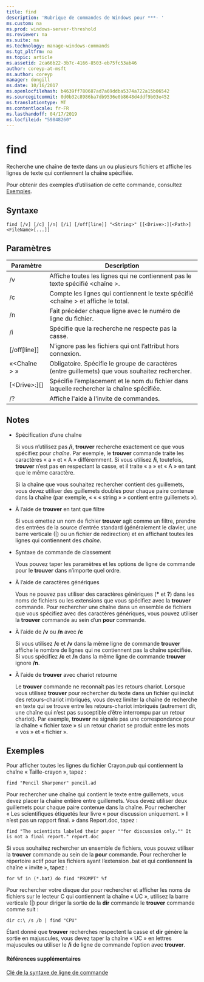 ```yaml
---
title: find
description: 'Rubrique de commandes de Windows pour ***- '
ms.custom: na
ms.prod: windows-server-threshold
ms.reviewer: na
ms.suite: na
ms.technology: manage-windows-commands
ms.tgt_pltfrm: na
ms.topic: article
ms.assetid: 2ca66b22-3b7c-4166-8503-eb75fc53ab46
author: coreyp-at-msft
ms.author: coreyp
manager: dongill
ms.date: 10/16/2017
ms.openlocfilehash: b4639ff780687ad7a69ddba5374a722a15b06542
ms.sourcegitcommit: 0d0b32c8986ba7db9536e0b8648d4ddf9b03e452
ms.translationtype: MT
ms.contentlocale: fr-FR
ms.lasthandoff: 04/17/2019
ms.locfileid: "59848260"
---
```

# <a name="find"></a>find



Recherche une chaîne de texte dans un ou plusieurs fichiers et affiche les lignes de texte qui contiennent la chaîne spécifiée.

Pour obtenir des exemples d’utilisation de cette commande, consultez [Exemples](#BKMK_examples).

## <a name="syntax"></a>Syntaxe

```
find [/v] [/c] [/n] [/i] [/off[line]] "<String>" [[<Drive>:][<Path>]<FileName>[...]]
```

## <a name="parameters"></a>Paramètres

|Paramètre|Description|
|---------|-----------|
|/v|Affiche toutes les lignes qui ne contiennent pas le texte spécifié \<chaîne >.|
|/c|Compte les lignes qui contiennent le texte spécifié \<chaîne > et affiche le total.|
|/n|Fait précéder chaque ligne avec le numéro de ligne du fichier.|
|/i|Spécifie que la recherche ne respecte pas la casse.|
|[/off[line]]|N’ignore pas les fichiers qui ont l’attribut hors connexion.|
|«\<Chaîne > »|Obligatoire. Spécifie le groupe de caractères (entre guillemets) que vous souhaitez rechercher.|
|[\<Drive>:][<Path>]<FileName>|Spécifie l’emplacement et le nom du fichier dans laquelle rechercher la chaîne spécifiée.|
|/?|Affiche l'aide à l'invite de commandes.|

## <a name="remarks"></a>Notes

-   Spécification d’une chaîne

    Si vous n’utilisez pas **/i**, **trouver** recherche exactement ce que vous spécifiez pour *chaîne*. Par exemple, le **trouver** commande traite les caractères « a » et « A » différemment. Si vous utilisez **/i**, toutefois, **trouver** n’est pas en respectant la casse, et il traite « a » et « A » en tant que le même caractère.

    Si la chaîne que vous souhaitez rechercher contient des guillemets, vous devez utiliser des guillemets doubles pour chaque paire contenue dans la chaîne (par exemple, « « « string » » contient entre guillemets »).
-   À l’aide de **trouver** en tant que filtre

    Si vous omettez un nom de fichier **trouver** agit comme un filtre, prendre des entrées de la source d’entrée standard (généralement le clavier, une barre verticale (|) ou un fichier de redirection) et en affichant toutes les lignes qui contiennent des *chaîne*.
-   Syntaxe de commande de classement

    Vous pouvez taper les paramètres et les options de ligne de commande pour le **trouver** dans n’importe quel ordre.
-   À l’aide de caractères génériques

    Vous ne pouvez pas utiliser des caractères génériques (**&#42;** et **?**) dans les noms de fichiers ou les extensions que vous spécifiez avec la **trouver** commande. Pour rechercher une chaîne dans un ensemble de fichiers que vous spécifiez avec des caractères génériques, vous pouvez utiliser la **trouver** commande au sein d’un **pour** commande.
-   À l’aide de **/v** ou **/n** avec **/c**

    Si vous utilisez **/c** et **/v** dans la même ligne de commande **trouver** affiche le nombre de lignes qui ne contiennent pas la chaîne spécifiée. Si vous spécifiez **/c** et **/n** dans la même ligne de commande **trouver** ignore **/n**.
-   À l’aide de **trouver** avec chariot retourne

    Le **trouver** commande ne reconnaît pas les retours chariot. Lorsque vous utilisez **trouver** pour rechercher du texte dans un fichier qui inclut des retours-chariot imbriqués, vous devez limiter la chaîne de recherche en texte qui se trouve entre les retours-chariot imbriqués (autrement dit, une chaîne qui n’est pas susceptible d’être interrompu par un retour chariot). Par exemple, **trouver** ne signale pas une correspondance pour la chaîne « fichier taxe » si un retour chariot se produit entre les mots « vos » et « fichier ».

## <a name="BKMK_examples"></a>Exemples

Pour afficher toutes les lignes du fichier Crayon.pub qui contiennent la chaîne « Taille-crayon », tapez :
```
find "Pencil Sharpener" pencil.ad
```
Pour rechercher une chaîne qui contient le texte entre guillemets, vous devez placer la chaîne entière entre guillemets. Vous devez utiliser deux guillemets pour chaque paire contenue dans la chaîne. Pour rechercher « Les scientifiques étiquetés leur livre « pour discussion uniquement. » Il n’est pas un rapport final. » dans Report.doc, tapez :
```
find "The scientists labeled their paper ""for discussion only."" It is not a final report." report.doc
```
Si vous souhaitez rechercher un ensemble de fichiers, vous pouvez utiliser la **trouver** commande au sein de la **pour** commande. Pour rechercher le répertoire actif pour les fichiers ayant l’extension .bat et qui contiennent la chaîne « invite », tapez :
```
for %f in (*.bat) do find "PROMPT" %f 
```
Pour rechercher votre disque dur pour rechercher et afficher les noms de fichiers sur le lecteur C qui contiennent la chaîne « UC », utilisez la barre verticale (|) pour diriger la sortie de la **dir** commande le **trouver** commande comme suit :
```
dir c:\ /s /b | find "CPU" 
```
Étant donné que **trouver** recherches respectent la casse et **dir** génère la sortie en majuscules, vous devez taper la chaîne « UC » en lettres majuscules ou utiliser le **/i** de ligne de commande l’option avec **trouver**.

#### <a name="additional-references"></a>Références supplémentaires

[Clé de la syntaxe de ligne de commande](command-line-syntax-key.md)